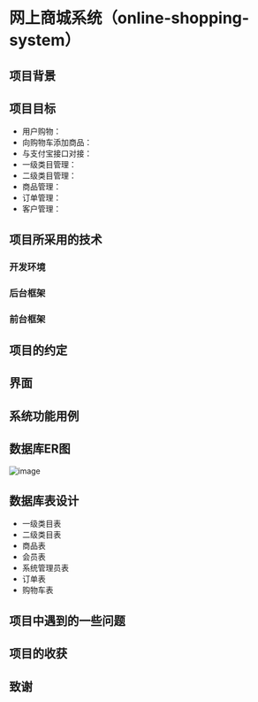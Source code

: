 # 网上商城系统（online-shopping-system）

## 项目背景

> 

## 项目目标

* 用户购物：
* 向购物车添加商品：
* 与支付宝接口对接：
* 一级类目管理：
* 二级类目管理：
* 商品管理：
* 订单管理：
* 客户管理：

## 项目所采用的技术

### 开发环境


### 后台框架


### 前台框架


## 项目的约定


## 界面


## 系统功能用例


## 数据库ER图

![image](https://github.com/MrQuJL/online-shop/raw/master/shopping-imgs/er.jpeg)


## 数据库表设计

* 一级类目表
* 二级类目表
* 商品表
* 会员表
* 系统管理员表
* 订单表
* 购物车表


## 项目中遇到的一些问题


## 项目的收获


## 致谢


